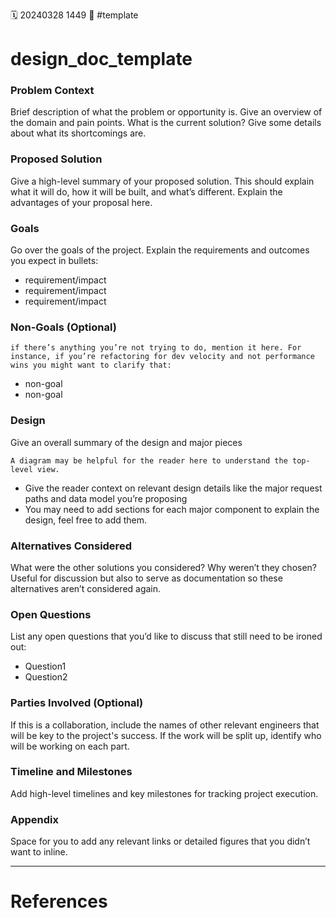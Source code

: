 🗓️ 20240328 1449
📎 #template

# design_doc_template
### Problem Context
Brief description of what the problem or opportunity is. Give an overview of the domain and pain points. What is the current solution? Give some details about what its shortcomings are.
### Proposed Solution
Give a high-level summary of your proposed solution. This should explain what it will do, how it will be built, and what’s different. Explain the advantages of your proposal here.

### Goals
Go over the goals of the project. Explain the requirements and outcomes you expect in bullets:
- requirement/impact
- requirement/impact
- requirement/impact
### Non-Goals (Optional)
```ad-note
if there’s anything you’re not trying to do, mention it here. For instance, if you’re refactoring for dev velocity and not performance wins you might want to clarify that:
```
- non-goal
- non-goal
### Design
Give an overall summary of the design and major pieces
```ad-tip
A diagram may be helpful for the reader here to understand the top-level view. 
```

- Give the reader context on relevant design details like the major request paths and data model you’re proposing
- You may need to add sections for each major component to explain the design, feel free to add them.
### Alternatives Considered
What were the other solutions you considered? Why weren’t they chosen? Useful for discussion but also to serve as documentation so these alternatives aren’t considered again.

### Open Questions
List any open questions that you’d like to discuss that still need to be ironed out:
- Question1
- Question2

### Parties Involved (Optional)
If this is a collaboration, include the names of other relevant engineers that will be key to the project's success. If the work will be split up, identify who will be working on each part.

### Timeline and Milestones
Add high-level timelines and key milestones for tracking project execution.
### Appendix
Space for you to add any relevant links or detailed figures that you didn’t want to inline.


--- 
# References

